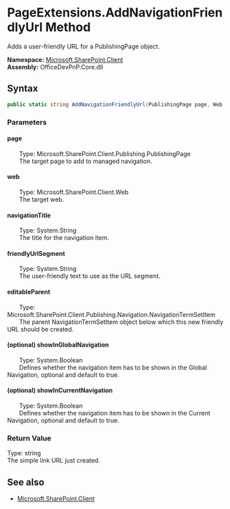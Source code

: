 # PageExtensions.AddNavigationFriendlyUrl Method  
Adds a user-friendly URL for a PublishingPage object.  

**Namespace:** [Microsoft.SharePoint.Client](Microsoft.SharePoint.Client.md)  
**Assembly:** OfficeDevPnP.Core.dll  
## Syntax
```C#
public static string AddNavigationFriendlyUrl(PublishingPage page, Web web, String navigationTitle, String friendlyUrlSegment, NavigationTermSetItem editableParent, Boolean showInGlobalNavigation, Boolean showInCurrentNavigation)
```
### Parameters
#### page  
&emsp;&emsp;Type: Microsoft.SharePoint.Client.Publishing.PublishingPage  
&emsp;&emsp;The target page to add to managed navigation.  

#### web  
&emsp;&emsp;Type: Microsoft.SharePoint.Client.Web  
&emsp;&emsp;The target web.  

#### navigationTitle  
&emsp;&emsp;Type: System.String  
&emsp;&emsp;The title for the navigation item.  

#### friendlyUrlSegment  
&emsp;&emsp;Type: System.String  
&emsp;&emsp;The user-friendly text to use as the URL segment.  

#### editableParent  
&emsp;&emsp;Type: Microsoft.SharePoint.Client.Publishing.Navigation.NavigationTermSetItem  
&emsp;&emsp;The parent NavigationTermSetItem object below which this new friendly URL should be created.  

#### (optional) showInGlobalNavigation  
&emsp;&emsp;Type: System.Boolean  
&emsp;&emsp;Defines whether the navigation item has to be shown in the Global Navigation, optional and default to true.  

#### (optional) showInCurrentNavigation  
&emsp;&emsp;Type: System.Boolean  
&emsp;&emsp;Defines whether the navigation item has to be shown in the Current Navigation, optional and default to true.  

### Return Value
Type: string  
The simple link URL just created.

## See also
- [Microsoft.SharePoint.Client](Microsoft.SharePoint.Client.md)
